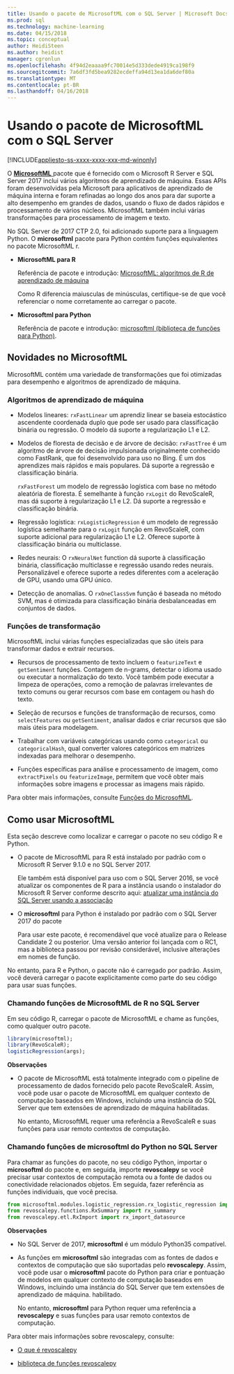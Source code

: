 ```yaml
---
title: Usando o pacote de MicrosoftML com o SQL Server | Microsoft Docs
ms.prod: sql
ms.technology: machine-learning
ms.date: 04/15/2018
ms.topic: conceptual
author: HeidiSteen
ms.author: heidist
manager: cgronlun
ms.openlocfilehash: 4f94d2eaaaa9fc70014e5d333dede4919ca198f9
ms.sourcegitcommit: 7a6df3fd5bea9282ecdeffa94d13ea1da6def80a
ms.translationtype: MT
ms.contentlocale: pt-BR
ms.lasthandoff: 04/16/2018
---
```

# <a name="using-the-microsoftml-package-with-sql-server"></a>Usando o pacote de MicrosoftML com o SQL Server
[!INCLUDE[appliesto-ss-xxxx-xxxx-xxx-md-winonly](../includes/appliesto-ss-xxxx-xxxx-xxx-md-winonly.md)]

O [ **MicrosoftML** ](https://msdn.microsoft.com/microsoft-r/microsoftml-introduction) pacote que é fornecido com o Microsoft R Server e SQL Server 2017 inclui vários algoritmos de aprendizado de máquina. Essas APIs foram desenvolvidas pela Microsoft para aplicativos de aprendizado de máquina interna e foram refinadas ao longo dos anos para dar suporte a alto desempenho em grandes de dados, usando o fluxo de dados rápidos e processamento de vários núcleos. MicrosoftML também inclui várias transformações para processamento de imagem e texto.

No SQL Server de 2017 CTP 2.0, foi adicionado suporte para a linguagem Python. O **microsoftml** pacote para Python contém funções equivalentes no pacote MicrosoftML r. 

+ **MicrosoftML para R**

    Referência de pacote e introdução: [MicrosoftML: algoritmos de R de aprendizado de máquina](https://docs.microsoft.com/en-us/r-server/r-reference/microsoftml/microsoftml-package)

    Como R diferencia maiusculas de minúsculas, certifique-se de que você referenciar o nome corretamente ao carregar o pacote.

+ **Microsoftml para Python**

    Referência de pacote e introdução: [microsoftml (biblioteca de funções para Python)](https://docs.microsoft.com/r-server/python-reference/microsoftml/microsoftml-package). 

## <a name="whats-in-microsoftml"></a>Novidades no MicrosoftML

MicrosoftML contém uma variedade de transformações que foi otimizadas para desempenho e algoritmos de aprendizado de máquina.

### <a name="machine-learning-algorithms"></a>Algoritmos de aprendizado de máquina

-  Modelos lineares: `rxFastLinear` um aprendiz linear se baseia estocástico ascendente coordenada duplo que pode ser usado para classificação binária ou regressão. O modelo dá suporte a regularização L1 e L2.

- Modelos de floresta de decisão e de árvore de decisão: `rxFastTree` é um algoritmo de árvore de decisão impulsionada originalmente conhecido como FastRank, que foi desenvolvido para uso no Bing. É um dos aprendizes mais rápidos e mais populares. Dá suporte a regressão e classificação binária.

  `rxFastForest` um modelo de regressão logística com base no método aleatória de floresta. É semelhante à função `rxLogit` do RevoScaleR, mas dá suporte à regularização L1 e L2. Dá suporte a regressão e classificação binária.

- Regressão logística: `rxLogisticRegression` é um modelo de regressão logística semelhante para o `rxLogit` função em RevoScaleR, com suporte adicional para regularização L1 e L2. Oferece suporte à classificação binária ou multiclasse.

- Redes neurais: O `rxNeuralNet` function dá suporte à classificação binária, classificação multiclasse e regressão usando redes neurais. Personalizável e oferece suporte a redes diferentes com a aceleração de GPU, usando uma GPU único.

- Detecção de anomalias.  O `rxOneClassSvm` função é baseada no método SVM, mas é otimizada para classificação binária desbalanceadas em conjuntos de dados.

### <a name="transformation-functions"></a>Funções de transformação

MicrosoftML inclui várias funções especializadas que são úteis para transformar dados e extrair recursos.

- Recursos de processamento de texto incluem o `featurizeText` e `getSentiment` funções. Contagem de n-grams, detectar o idioma usado ou executar a normalização do texto. Você também pode executar a limpeza de operações, como a remoção de palavras irrelevantes de texto comuns ou gerar recursos com base em contagem ou hash do texto.

- Seleção de recursos e funções de transformação de recursos, como `selectFeatures` ou `getSentiment`, analisar dados e criar recursos que são mais úteis para modelagem.

- Trabalhar com variáveis categóricas usando como `categorical` ou `categoricalHash`, qual converter valores categóricos em matrizes indexadas para melhorar o desempenho.

- Funções específicas para análise e processamento de imagem, como `extractPixels` ou `featurizeImage`, permitem que você obter mais informações sobre imagens e processar as imagens mais rápido.

Para obter mais informações, consulte [Funções do MicrosoftML](https://msdn.microsoft.com/microsoft-r/microsoftml/microsoftml).

## <a name="how-to-use-microsoftml"></a>Como usar MicrosoftML

Esta seção descreve como localizar e carregar o pacote no seu código R e Python.

+ O pacote de MicrosoftML para R está instalado por padrão com o Microsoft R Server 9.1.0 e no SQL Server 2017.

    Ele também está disponível para uso com o SQL Server 2016, se você atualizar os componentes de R para a instância usando o instalador do Microsoft R Server conforme descrito aqui: [atualizar uma instância do SQL Server usando a associação](r/use-sqlbindr-exe-to-upgrade-an-instance-of-sql-server.md)

+ O **microsoftml** para Python é instalado por padrão com o SQL Server 2017 do pacote 

   Para usar este pacote, é recomendável que você atualize para o Release Candidate 2 ou posterior. Uma versão anterior foi lançada com o RC1, mas a biblioteca passou por revisão considerável, inclusive alterações em nomes de função. 

No entanto, para R e Python, o pacote não é carregado por padrão. Assim, você deverá carregar o pacote explicitamente como parte do seu código para usar suas funções.

### <a name="calling-microsoftml-functions-from-r-in-sql-server"></a>Chamando funções de MicrosoftML de R no SQL Server

Em seu código R, carregar o pacote de MicrosoftML e chame as funções, como qualquer outro pacote.

```R
library(microsoftml);
library(RevoScaleR);
logisticRegression(args);
```

**Observações**

+ O pacote de MicrosoftML está totalmente integrado com o pipeline de processamento de dados fornecido pelo pacote RevoScaleR. Assim, você pode usar o pacote de MicrosoftML em qualquer contexto de computação baseados em Windows, incluindo uma instância do SQL Server que tem extensões de aprendizado de máquina habilitadas.

    No entanto, MicrosoftML requer uma referência a RevoScaleR e suas funções para usar remoto contextos de computação.

### <a name="calling-microsoftml-functions-from-python-in-sql-server"></a>Chamando funções de microsoftml do Python no SQL Server

Para chamar as funções do pacote, no seu código Python, importar o **microsoftml** do pacote e, em seguida, importe **revoscalepy** se você precisar usar contextos de computação remota ou a fonte de dados ou conectividade relacionados objetos. Em seguida, fazer referência as funções individuais, que você precisa.

```Python
from microsoftml.modules.logistic_regression.rx_logistic_regression import rx_logistic_regression
from revoscalepy.functions.RxSummary import rx_summary
from revoscalepy.etl.RxImport import rx_import_datasource
```

**Observações**

+ No SQL Server de 2017, **microsoftml** é um módulo Python35 compatível. 

+ As funções em **microsoftml** são integradas com as fontes de dados e contextos de computação que são suportadas pelo **revoscalepy**. Assim, você pode usar o **microsoftml** pacote do Python para criar e pontuação de modelos em qualquer contexto de computação baseados em Windows, incluindo uma instância do SQL Server que tem extensões de aprendizado de máquina. habilitado.

    No entanto, **microsoftml** para Python requer uma referência a **revoscalepy** e suas funções para usar remoto contextos de computação.

Para obter mais informações sobre revoscalepy, consulte:

+ [O que é revoscalepy](python/what-is-revoscalepy.md)

+ [biblioteca de funções revoscalepy](https://docs.microsoft.com/en-us/r-server/python-reference/revoscalepy/revoscalepy-package) 
